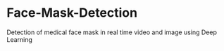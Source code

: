# Face-Mask-Detection
Detection of medical face mask in real time video and image using Deep Learning
